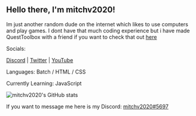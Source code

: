 ## Hello there, I'm mitchv2020!

Im just another random dude on the internet which likes to use computers and play games. I dont have that much coding experience but i have made QuestToolbox with a friend if you want to check that out [here](https://github.com/mitchv2020/QuestToolbox/releases)

Socials: 

[Discord](https://discord.com/users/330282620833366016) | [Twitter](https://twitter.com/mitchv2020) | [YouTube](https://www.youtube.com/channel/UCZW2Nxa-fCm6V8bvDeF0Fyg)

Languages: Batch / HTML / CSS

Currently Learning: JavaScript

![mitchv2020's GitHub stats](https://github-readme-stats.vercel.app/api?username=mitchv2020&show_icons=true&theme=radical)

If you want to message me here is my Discord: [mitchv2020#5697](https://discord.com/users/330282620833366016)

<!--
**mitchv2020/mitchv2020** is a ✨ _special_ ✨ repository because its `README.md` (this file) appears on your GitHub profile.

Here are some ideas to get you started:

- 🔭 I’m currently working on ...
- 🌱 I’m currently learning ...
- 👯 I’m looking to collaborate on ...
- 🤔 I’m looking for help with ...
- 💬 Ask me about ...
- 📫 How to reach me: ...
- 😄 Pronouns: ...
- ⚡ Fun fact: ...
-->
